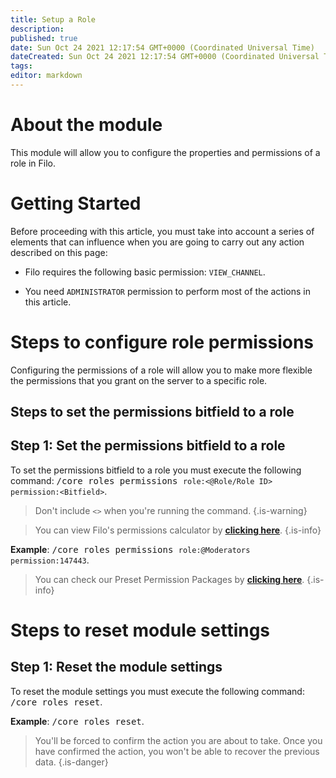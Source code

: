 ```yaml
---
title: Setup a Role
description:
published: true
date: Sun Oct 24 2021 12:17:54 GMT+0000 (Coordinated Universal Time)
dateCreated: Sun Oct 24 2021 12:17:54 GMT+0000 (Coordinated Universal Time)
tags:
editor: markdown
---
```


# About the module

This module will allow you to configure the properties and permissions of a role in Filo.

# Getting Started

Before proceeding with this article, you must take into account a series of elements that can influence when you are going to carry out any action described on this page:

- Filo requires the following basic permission: ``VIEW_CHANNEL``.

- You need ``ADMINISTRATOR`` permission to perform most of the actions in this article.

# Steps to configure role permissions

Configuring the permissions of a role will allow you to make more flexible the permissions that you grant on the server to a specific role.

## Steps to set the permissions bitfield to a role

## **Step 1**: Set the permissions bitfield to a role

To set the permissions bitfield to a role you must execute the following command: <kbd>/core roles permissions ``role:<@Role/Role ID>`` ``permission:<Bitfield>``</kbd>.

> Don't include ``<>`` when you're running the command.
{.is-warning}

> You can view Filo's permissions calculator by **[clicking here](https://filobot.xyz/calculator)**.
{.is-info}

**Example**: <kbd>/core roles permissions ``role:@Moderators`` ``permission:147443``</kbd>.

> You can check our Preset Permission Packages by **[clicking here](https://wiki.filobot.xyz/en/modules/guild/role/preset-packages)**.
{.is-info}

# Steps to reset module settings

## **Step 1**: Reset the module settings

To reset the module settings you must execute the following command: <kbd>/core roles reset</kbd>.

**Example**: <kbd>/core roles reset</kbd>.

> You'll be forced to confirm the action you are about to take. Once you have confirmed the action, you won't be able to recover the previous data.
{.is-danger}
